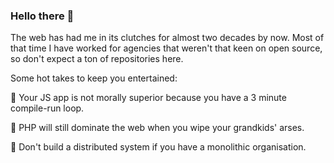 ### Hello there 👋

The web has had me in its clutches for almost two decades by now. 
Most of that time I have worked for agencies that weren't that keen on open source, so don't expect a ton of repositories here.

Some hot takes to keep you entertained:

🤡 Your JS app is not morally superior because you have a 3 minute compile-run loop.

🚀 PHP will still dominate the web when you wipe your grandkids' arses.

👀 Don't build a distributed system if you have a monolithic organisation.
